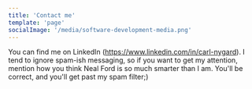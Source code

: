 ```yaml
---
title: 'Contact me'
template: 'page'
socialImage: '/media/software-development-media.png'
---
```


You can find me on LinkedIn (https://www.linkedin.com/in/carl-nygard).
I tend to ignore spam-ish messaging, so if you want to get my attention, mention how you think Neal Ford is so much smarter than I am.
You'll be correct, and you'll get past my spam filter;)
